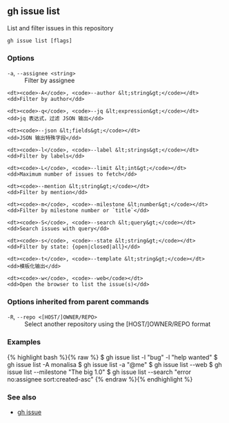 

## gh issue list

List and filter issues in this repository

```
gh issue list [flags]
```

### Options


<dl class="flags">
	<dt><code>-a</code>, <code>--assignee &lt;string&gt;</code></dt>
	<dd>Filter by assignee</dd>

	<dt><code>-A</code>, <code>--author &lt;string&gt;</code></dt>
	<dd>Filter by author</dd>

	<dt><code>-q</code>, <code>--jq &lt;expression&gt;</code></dt>
	<dd>jq 表达式，过滤 JSON 输出</dd>

	<dt><code>--json &lt;fields&gt;</code></dt>
	<dd>JSON 输出特殊字段</dd>

	<dt><code>-l</code>, <code>--label &lt;strings&gt;</code></dt>
	<dd>Filter by labels</dd>

	<dt><code>-L</code>, <code>--limit &lt;int&gt;</code></dt>
	<dd>Maximum number of issues to fetch</dd>

	<dt><code>--mention &lt;string&gt;</code></dt>
	<dd>Filter by mention</dd>

	<dt><code>-m</code>, <code>--milestone &lt;number&gt;</code></dt>
	<dd>Filter by milestone number or `title`</dd>

	<dt><code>-S</code>, <code>--search &lt;query&gt;</code></dt>
	<dd>Search issues with query</dd>

	<dt><code>-s</code>, <code>--state &lt;string&gt;</code></dt>
	<dd>Filter by state: {open|closed|all}</dd>

	<dt><code>-t</code>, <code>--template &lt;string&gt;</code></dt>
	<dd>模板化输出</dd>

	<dt><code>-w</code>, <code>--web</code></dt>
	<dd>Open the browser to list the issue(s)</dd>
</dl>


### Options inherited from parent commands


<dl class="flags">
	<dt><code>-R</code>, <code>--repo &lt;[HOST/]OWNER/REPO&gt;</code></dt>
	<dd>Select another repository using the [HOST/]OWNER/REPO format</dd>
</dl>


### Examples

{% highlight bash %}{% raw %}
$ gh issue list -l "bug" -l "help wanted"
$ gh issue list -A monalisa
$ gh issue list -a "@me"
$ gh issue list --web
$ gh issue list --milestone "The big 1.0"
$ gh issue list --search "error no:assignee sort:created-asc"
{% endraw %}{% endhighlight %}

### See also

* [gh issue](./gh_issue)
